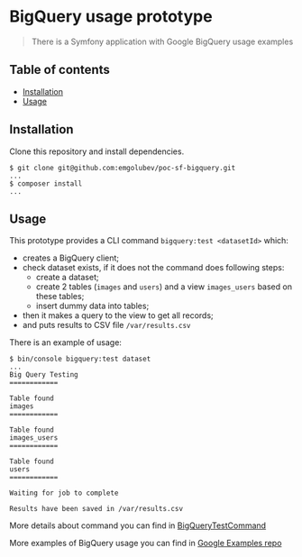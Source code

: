 # BigQuery usage prototype
> There is a Symfony application with Google BigQuery usage examples

## Table of contents
- [Installation](#installation)
- [Usage](#usage)

## Installation

Clone this repository and install dependencies. 

```console
$ git clone git@github.com:emgolubev/poc-sf-bigquery.git
...
$ composer install
...
```

## Usage

This prototype provides a CLI command `bigquery:test <datasetId>` which:
- creates a BigQuery client;
- check dataset exists, if it does not the command does following steps:
    - create a dataset;
    - create 2 tables (`images` and `users`) and a view `images_users` based on these tables;
    - insert dummy data into tables;
- then it makes a query to the view to get all records;
- and puts results to CSV file `/var/results.csv`

There is an example of usage:

```console
$ bin/console bigquery:test dataset
...
Big Query Testing
============

Table found
images
============

Table found
images_users
============

Table found
users
============

Waiting for job to complete

Results have been saved in /var/results.csv
```

More details about command you can find in [BigQueryTestCommand](src/Command/BigQueryTestCommand.php)

More examples of BigQuery usage you can find in [Google Examples repo](https://github.com/GoogleCloudPlatform/php-docs-samples/tree/master/bigquery/api/src)
